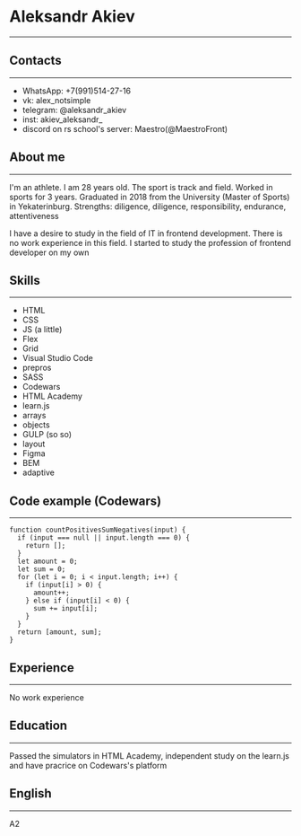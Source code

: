 # Aleksandr Akiev
*********

## Contacts
*********

* WhatsApp: +7(991)514-27-16
* vk: alex_notsimple
* telegram: @aleksandr_akiev
* inst: akiev_aleksandr_
* discord on rs school's server: Maestro(@MaestroFront)

## About me
*********

I'm an athlete. I am 28 years old. The sport is track and field. Worked in sports for 3 years.
Graduated in 2018 from the University (Master of Sports) in Yekaterinburg.
Strengths: diligence, diligence, responsibility, endurance, attentiveness

I have a desire to study in the field of IT in frontend development.
There is no work experience in this field.
I started to study the profession of frontend developer on my own

## Skills
*********

* HTML
* CSS
* JS (a little)
* Flex
* Grid
* Visual Studio Code
* prepros
* SASS
* Codewars
* HTML Academy
* learn.js
* arrays
* objects
* GULP (so so)
* layout
* Figma
* BEM
* adaptive

## Code example (Codewars)
*********

```
function countPositivesSumNegatives(input) {
  if (input === null || input.length === 0) {
    return [];
  }
  let amount = 0;
  let sum = 0;
  for (let i = 0; i < input.length; i++) {
    if (input[i] > 0) {
      amount++;
    } else if (input[i] < 0) {
      sum += input[i];
    }
  }
  return [amount, sum];
}
```

## Experience
*********

No work experience

## Education
*********

Passed the simulators in HTML Academy, independent study on the learn.js and have pracrice on Codewars's platform

## English
*********

A2
